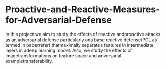 # Proactive-and-Reactive-Measures-for-Adversarial-Defense

In this project we aim to study the effects of reactive andproactive attacks as an adversarial defense particularly ona base reactive defense(PCL as termed in paperrefer) thatmaximally  separates  features  in  intermediate  layers  in  adeep learning model.   Also,  we study the effects of imagetransformations on feature space and adversarial exampletransferability.
